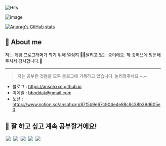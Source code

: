 
<!--방문자 수, 깃허브 팔로워 수-->
![Hits](https://hits.seeyoufarm.com/api/count/incr/badge.svg?url=https%3A%2F%2Fgithub.com%2Fansohxxn&count_bg=%23FFC500&title_bg=%23555555&icon=diaspora.svg&icon_color=%23FFDD00&title=visitors&edge_flat=false)

![image](https://media.giphy.com/media/fb4haewhv8ttpwpfMw/giphy.gif)

[![Anurag's GitHub stats](https://github-readme-stats.vercel.app/api?username=ansohxxn)](https://github.com/anuraghazra/github-readme-stats)

## 📌 About me

<!--
<a href="https://ansohxxn.github.io/">
    <img src = "https://img.shields.io/badge/MY%20BLOG-yellow?&style=flat&logo=github&logoColor=black" style="height : auto; margin-right : 2px;"/>
</a>
<a href="https://www.youtube.com/channel/UCh2PUxXthHJtfnh03z4pV-Q">
    <img src ="https://img.shields.io/badge/YouTube%20-%23FF0000.svg?&style=flat&logo=YouTube&logoColor=white" style="height : auto;"/>
</a>
-->

저는 게임 프로그래머가 되기 위해 열심히 🏃‍♀️달리고 있는 중이에요. 제 깃허브에 방문해주셔서 감사합니다.🥰

---

> 저는 공부한 것들을 모두 블로그에 기록하고 있습니다. 놀러와주세요 \~\.\~

- 블로그 : <https://ansohxxn.github.io>
- 이메일 : <bboddak@gmail.com>
- 노션 : <https://www.notion.so/ansohxxn/87f5b9e67c904e4e88c9c38b39d605e0> 

## 📌 잘 하고 싶고 계속 공부할거에요!

<img src = "https://img.shields.io/badge/-C-black?style=flat&logo=c%2B%2B" style="height : auto; margin-left : 2px; margin-right : 2px;"/> <img src = "https://img.shields.io/badge/-C++-black?style=flat&logo=c%2B%2B" style="height : auto; margin-left : 2px; margin-right : 2px;"/> <img src = "https://img.shields.io/badge/-C%23%20-black?style=flat&logo=C%20Sharp" style="height : auto; margin-left : 2px; margin-right : 2px;"/> <img src="https://img.shields.io/badge/unity%20-%23000000.svg?&style=flat&logo=unity&logoColor=white" style="height : auto; margin-left : 2px; margin-right : 2px;"/> <img src="https://img.shields.io/badge/unreal%20engine%20-%23313131.svg?&style=flat&logo=unreal%20engine&logoColor=white" style="height : auto; margin-left : 2px; margin-right : 2px;"/>

